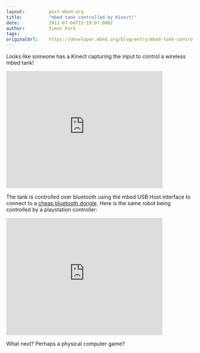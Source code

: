 ```yaml
---
layout:         post-mbed-org
title:          "mbed tank controlled by Kinect!"
date:           2011-07-04T15:19:07.000Z
author:         Simon Ford
tags:           
originalUrl:    https://developer.mbed.org/blog/entry/mbed-tank-controlled-by-Kinect/
---
```


<p>Looks like someone has a Kinect capturing the input to control a wireless
  mbed tank!</p>
<div class="flex-video">
  <iframe width="420" height="315" src="https://www.youtube.com/embed/68VIjGSQjV0"
  frameborder="0" allowfullscreen="allowfullscreen"></iframe>
</div>
<p>The tank is controlled over bluetooth using the mbed USB Host interface
  to connect to a <a href="http://mbed.org/cookbook/USBBluetoothHost">cheap bluetooth dongle</a>.
  Here is the same robot being controlled by a playstation controller:</p>
<div
class="flex-video">
  <iframe width="420" height="315" src="https://www.youtube.com/embed/fHuyeAs9w2E"
  frameborder="0" allowfullscreen="allowfullscreen"></iframe>
  </div>
  <p>What next? Perhaps a physical computer game?</p>
